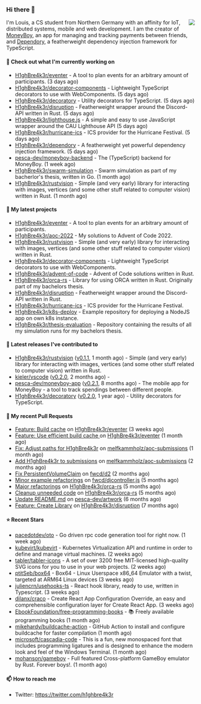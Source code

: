 ### Hi there 👋


<img align="right" src="https://github-readme-stats.vercel.app/api?username=h1ghbre4k3r">

I'm Louis, a CS student from Northern Germany with an affinity for IoT, distributed systems, mobile and web development. I am the creator of [MoneyBoy](https://github.com/pesca-dev/moneyboy-app), an app for managing and tracking payments between friends, and [Dependory](https://github.com/H1ghBre4k3r/dependory), a featherweight dependency injection framework for TypeScript.

#### 👷 Check out what I'm currently working on

- [H1ghBre4k3r/eventer](https://github.com/H1ghBre4k3r/eventer) - A tool to plan events for an arbitrary amount of participants. (3 days ago)
- [H1ghBre4k3r/decorator-components](https://github.com/H1ghBre4k3r/decorator-components) - Lightweight TypeScript decorators to use with WebComponents. (5 days ago)
- [H1ghBre4k3r/decoratory](https://github.com/H1ghBre4k3r/decoratory) - Utility decorators for TypeScript. (5 days ago)
- [H1ghBre4k3r/disruption](https://github.com/H1ghBre4k3r/disruption) - Featherweight wrapper around the Discord-API written in Rust. (5 days ago)
- [H1ghBre4k3r/lighthouse.js](https://github.com/H1ghBre4k3r/lighthouse.js) - A simple and easy to use JavaScript wrapper around the CAU Lighthouse API (5 days ago)
- [H1ghBre4k3r/hurricane-ics](https://github.com/H1ghBre4k3r/hurricane-ics) - ICS provider for the Hurricane Festival. (5 days ago)
- [H1ghBre4k3r/dependory](https://github.com/H1ghBre4k3r/dependory) - A featherweight yet powerful dependency injection framework. (5 days ago)
- [pesca-dev/moneyboy-backend](https://github.com/pesca-dev/moneyboy-backend) - The (TypeScript) backend for MoneyBoy. (1 week ago)
- [H1ghBre4k3r/swarm-simulation](https://github.com/H1ghBre4k3r/swarm-simulation) - Swarm simulation as part of my bacherlor&#39;s thesis, written in Go. (1 month ago)
- [H1ghBre4k3r/rustvision](https://github.com/H1ghBre4k3r/rustvision) - Simple (and very early) library for interacting with images, vertices (and some other stuff related to computer vision) written in Rust.  (1 month ago)

#### 🌱 My latest projects

- [H1ghBre4k3r/eventer](https://github.com/H1ghBre4k3r/eventer) - A tool to plan events for an arbitrary amount of participants.
- [H1ghBre4k3r/aoc-2022](https://github.com/H1ghBre4k3r/aoc-2022) - My solutions to Advent of Code 2022.
- [H1ghBre4k3r/rustvision](https://github.com/H1ghBre4k3r/rustvision) - Simple (and very early) library for interacting with images, vertices (and some other stuff related to computer vision) written in Rust. 
- [H1ghBre4k3r/decorator-components](https://github.com/H1ghBre4k3r/decorator-components) - Lightweight TypeScript decorators to use with WebComponents.
- [H1ghBre4k3r/advent-of-code](https://github.com/H1ghBre4k3r/advent-of-code) - Advent of Code solutions written in Rust.
- [H1ghBre4k3r/orca-rs](https://github.com/H1ghBre4k3r/orca-rs) - Library for using ORCA written in Rust. Originally part of my bachelors thesis.
- [H1ghBre4k3r/disruption](https://github.com/H1ghBre4k3r/disruption) - Featherweight wrapper around the Discord-API written in Rust.
- [H1ghBre4k3r/hurricane-ics](https://github.com/H1ghBre4k3r/hurricane-ics) - ICS provider for the Hurricane Festival.
- [H1ghBre4k3r/k8s-deploy](https://github.com/H1ghBre4k3r/k8s-deploy) - Example repository for deploying a NodeJS app on own k8s instance.
- [H1ghBre4k3r/thesis-evaluation](https://github.com/H1ghBre4k3r/thesis-evaluation) - Repository containing the results of all my simulation runs for my bachelors thesis.

#### 🔭 Latest releases I've contributed to

- [H1ghBre4k3r/rustvision](https://github.com/H1ghBre4k3r/rustvision) ([v0.1.1](https://github.com/H1ghBre4k3r/rustvision/releases/tag/v0.1.1), 1 month ago) - Simple (and very early) library for interacting with images, vertices (and some other stuff related to computer vision) written in Rust. 
- [kieler/vscode](https://github.com/kieler/vscode) ([v0.2.0](https://github.com/kieler/vscode/releases/tag/v0.2.0), 2 months ago) - 
- [pesca-dev/moneyboy-app](https://github.com/pesca-dev/moneyboy-app) ([v0.2.1](https://github.com/pesca-dev/moneyboy-app/releases/tag/v0.2.1), 8 months ago) - The mobile app for MoneyBoy - a tool to track spendings between different people.
- [H1ghBre4k3r/decoratory](https://github.com/H1ghBre4k3r/decoratory) ([v0.2.0](https://github.com/H1ghBre4k3r/decoratory/releases/tag/v0.2.0), 1 year ago) - Utility decorators for TypeScript.

#### 🔨 My recent Pull Requests

- [Feature: Build cache](https://github.com/H1ghBre4k3r/eventer/pull/18) on [H1ghBre4k3r/eventer](https://github.com/H1ghBre4k3r/eventer) (3 weeks ago)
- [Feature: Use efficient build cache ](https://github.com/H1ghBre4k3r/eventer/pull/12) on [H1ghBre4k3r/eventer](https://github.com/H1ghBre4k3r/eventer) (1 month ago)
- [Fix: Adjust paths for H1ghBre4k3r](https://github.com/melfkammholz/aoc-submissions/pull/26) on [melfkammholz/aoc-submissions](https://github.com/melfkammholz/aoc-submissions) (1 month ago)
- [Add H1ghBre4k3r to submissions](https://github.com/melfkammholz/aoc-submissions/pull/13) on [melfkammholz/aoc-submissions](https://github.com/melfkammholz/aoc-submissions) (2 months ago)
- [Fix PersistentVolumeClaim](https://github.com/fwcd/d2/pull/123) on [fwcd/d2](https://github.com/fwcd/d2) (2 months ago)
- [Minor example refactorings](https://github.com/fwcd/djcontroller.js/pull/3) on [fwcd/djcontroller.js](https://github.com/fwcd/djcontroller.js) (5 months ago)
- [Major refactorings](https://github.com/H1ghBre4k3r/orca-rs/pull/4) on [H1ghBre4k3r/orca-rs](https://github.com/H1ghBre4k3r/orca-rs) (5 months ago)
- [Cleanup unneeded code](https://github.com/H1ghBre4k3r/orca-rs/pull/2) on [H1ghBre4k3r/orca-rs](https://github.com/H1ghBre4k3r/orca-rs) (5 months ago)
- [Update README.md](https://github.com/pesca-dev/artwork/pull/2) on [pesca-dev/artwork](https://github.com/pesca-dev/artwork) (6 months ago)
- [Feature: Create Library](https://github.com/H1ghBre4k3r/disruption/pull/2) on [H1ghBre4k3r/disruption](https://github.com/H1ghBre4k3r/disruption) (7 months ago)

#### ⭐ Recent Stars

- [pacedotdev/oto](https://github.com/pacedotdev/oto) - Go driven rpc code generation tool for right now. (1 week ago)
- [kubevirt/kubevirt](https://github.com/kubevirt/kubevirt) - Kubernetes Virtualization API and runtime in order to define and manage virtual machines. (2 weeks ago)
- [tabler/tabler-icons](https://github.com/tabler/tabler-icons) - A set of over 3200 free MIT-licensed high-quality SVG icons for you to use in your web projects. (2 weeks ago)
- [ptitSeb/box64](https://github.com/ptitSeb/box64) - Box64 - Linux Userspace x86_64 Emulator with a twist, targeted at ARM64 Linux devices (3 weeks ago)
- [juliencrn/usehooks-ts](https://github.com/juliencrn/usehooks-ts) - React hook library, ready to use, written in Typescript. (3 weeks ago)
- [dilanx/craco](https://github.com/dilanx/craco) - Create React App Configuration Override, an easy and comprehensible configuration layer for Create React App. (3 weeks ago)
- [EbookFoundation/free-programming-books](https://github.com/EbookFoundation/free-programming-books) - :books: Freely available programming books (1 month ago)
- [mikehardy/buildcache-action](https://github.com/mikehardy/buildcache-action) - GitHub Action to install and configure buildcache for faster compilation (1 month ago)
- [microsoft/cascadia-code](https://github.com/microsoft/cascadia-code) - This is a fun, new monospaced font that includes programming ligatures and is designed to enhance the modern look and feel of the Windows Terminal. (1 month ago)
- [mohanson/gameboy](https://github.com/mohanson/gameboy) - Full featured Cross-platform GameBoy emulator by Rust. Forever boys!. (1 month ago)

#### 📫 How to reach me

- Twitter: https://twitter.com/h1ghbre4k3r

